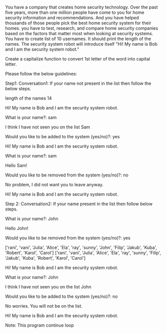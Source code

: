 You have a company that creates home security technology. Over the past five years, more than one million people have come to you for home security information and recommendations. And you have helped thousands of those people pick the best home security system for their homes. you have to test, research, and compare home security companies based on the factors that matter most when looking at security systems.
You have to create list of 10 usernames. It should print the length of the names. The security system robot will introduce itself "Hi! My name is Bob and I am the security system robot."

Create a capitalize function to convert 1st letter of the word into capital letter.

Please follow the below guidelines:

Step1: Conversation1: If your name not present in the list then follow the below steps.

length of the names 14

Hi! My name is Bob and I am the security system robot.

What is your name?: sam

I think I have not seen you on the list Sam

Would you like to be added to the system (yes/no)?: yes

Hi! My name is Bob and I am the security system robot.

What is your name?: sam

Hello Sam!

Would you like to be removed from the system (yes/no)?: no

No problem, I did not want you to leave anyway.

Hi! My name is Bob and I am the security system robot.

Step 2: Conversation2: If your name present in the list then follow below steps.

What is your name?: John

Hello John!

Would you like to be removed from the system (yes/no)?: yes

['rani', 'vani', 'Julia', 'Alice', 'Ela', 'ray', 'sunny', 'John', 'Filip', 'Jakub', 'Kuba', 'Robert', 'Karol', 'Carol'] ['rani', 'vani', 'Julia', 'Alice', 'Ela', 'ray', 'sunny', 'Filip', 'Jakub', 'Kuba', 'Robert', 'Karol', 'Carol']

Hi! My name is Bob and I am the security system robot.

What is your name?: John

I think I have not seen you on the list John

Would you like to be added to the system (yes/no)?: no

No worries. You will not be on the list.

Hi! My name is Bob and I am the security system robot.

Note: This program continue loop
